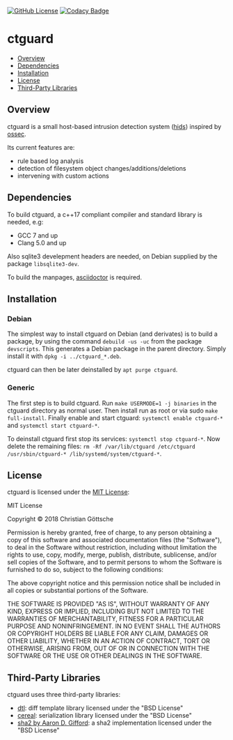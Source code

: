 [![GitHub License](https://img.shields.io/badge/license-MIT-blue.svg)](https://raw.githubusercontent.com/cgzones/ctguard/master/LICENSE)
[![Codacy Badge](https://api.codacy.com/project/badge/Grade/5141c7ed9f7249db8d5d4f217ed2b788)](https://www.codacy.com/app/cgzones/ctguard?utm_source=github.com&amp;utm_medium=referral&amp;utm_content=cgzones/ctguard&amp;utm_campaign=Badge_Grade)

# ctguard

- [Overview](#overview)
- [Dependencies](#dependencies)
- [Installation](#installation)
- [License](#license)
- [Third-Party Libraries](#third-party-libraries)

## Overview

ctguard is a small host-based intrusion detection system ([hids](https://en.wikipedia.org/wiki/Host_based_intrusion_detection_system)) inspired by [ossec](https://www.ossec.net/).

Its current features are:

- rule based log analysis
- detection of filesystem object changes/additions/deletions
- intervening with custom actions

## Dependencies

To build ctguard, a c++17 compliant compiler and standard library is needed, e.g:

- GCC 7 and up
- Clang 5.0 and up

Also sqlite3 develepment headers are needed, on Debian supplied by the package `libsqlite3-dev`.

To build the manpages, [asciidoctor](https://asciidoctor.org/) is required.

## Installation

### Debian

The simplest way to install ctguard on Debian (and derivates) is to build a package, by using the command `debuild -us -uc` from the package `devscripts`.
This generates a Debian package in the parent directory.
Simply install it with `dpkg -i ../ctguard_*.deb`.

ctguard can then be later deinstalled by `apt purge ctguard`.

### Generic

The first step is to build ctguard.
Run `make USERMODE=1 -j binaries` in the ctguard directory as normal user.
Then install run as root or via sudo `make full-install`.
Finally enable and start ctguard: `systemctl enable ctguard-*` and `systemctl start ctguard-*`.

To deinstall ctguard first stop its services: `systemctl stop ctguard-*`.
Now delete the remaining files: `rm -Rf /var/lib/ctguard /etc/ctguard /usr/sbin/ctguard-* /lib/systemd/system/ctguard-*`.

## License

ctguard is licensed under the [MIT License](opensource.org/license/MIT):

MIT License

Copyright &copy; 2018 Christian Göttsche

Permission is hereby granted, free of charge, to any person obtaining a copy
of this software and associated documentation files (the "Software"), to deal
in the Software without restriction, including without limitation the rights
to use, copy, modify, merge, publish, distribute, sublicense, and/or sell
copies of the Software, and to permit persons to whom the Software is
furnished to do so, subject to the following conditions:

The above copyright notice and this permission notice shall be included in all
copies or substantial portions of the Software.

THE SOFTWARE IS PROVIDED "AS IS", WITHOUT WARRANTY OF ANY KIND, EXPRESS OR
IMPLIED, INCLUDING BUT NOT LIMITED TO THE WARRANTIES OF MERCHANTABILITY,
FITNESS FOR A PARTICULAR PURPOSE AND NONINFRINGEMENT. IN NO EVENT SHALL THE
AUTHORS OR COPYRIGHT HOLDERS BE LIABLE FOR ANY CLAIM, DAMAGES OR OTHER
LIABILITY, WHETHER IN AN ACTION OF CONTRACT, TORT OR OTHERWISE, ARISING FROM,
OUT OF OR IN CONNECTION WITH THE SOFTWARE OR THE USE OR OTHER DEALINGS IN THE
SOFTWARE.

## Third-Party Libraries

ctguard uses three third-party libraries:

- [dtl](https://github.com/cubicdaiya/dtl): diff template library licensed under the "BSD License"
- [cereal](https://uscilab.github.io/cereal/): serialization library licensed under the "BSD License"
- [sha2 by Aaron D. Gifford](https://www.aarongifford.com/computers/sha.html): a sha2 implementation licensed under the "BSD License"
